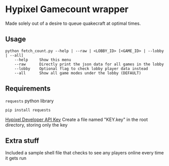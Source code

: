 # Hypixel Gamecount wrapper
Made solely out of a desire to queue quakecraft at optimal times.

## Usage
```
python fetch_count.py --help | --raw | <LOBBY_ID> [<GAME_ID> | --lobby | --all]
    --help     Show this menu
    --raw      Directly print the json data for all games in the lobby
    --lobby    Optional flag to check lobby player data instead
    --all      Show all game modes under the lobby (DEFAULT)
```

## Requirements
`requests` python library
```
pip install requests
```

[Hypixel Developer API Key](https://developer.hypixel.net/)
Create a file named "KEY.key" in the root directory, storing only the key

## Extra stuff
Included a sample shell file that checks to see any players online every time it gets run
